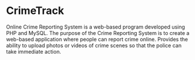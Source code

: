 # CrimeTrack
Online Crime Reporting System is a web-based program developed using PHP and MySQL. The purpose of the Crime Reporting System is to create a web-based application where people can report crime online. Provides the ability to upload photos or videos of crime scenes so that the police can take immediate action.
